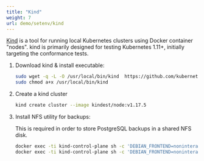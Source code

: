 ```yaml
---
title: "Kind"
weight: 7
url: demo/setenv/kind
---
```


[Kind](https://kind.sigs.k8s.io/) is a tool for running local Kubernetes clusters using Docker container "nodes".
kind is primarily designed for testing Kubernetes 1.11+, initially targeting the conformance tests.

1. Download kind & install executable:

    ```bash
    sudo wget -q -L -O /usr/local/bin/kind  https://github.com/kubernetes-sigs/kind/releases/download/v0.8.1/kind-$(uname)-amd64
    sudo chmod a+x /usr/local/bin/kind
    ```

2. Create a kind cluster

    ```bash
    kind create cluster --image kindest/node:v1.17.5
    ```

3. Install NFS utility for backups:

    This is required in order to store PostgreSQL backups in a shared NFS disk.

    ```bash
    docker exec -ti kind-control-plane sh -c 'DEBIAN_FRONTEND=noninteractive apt-get update -y -qq < /dev/null > /dev/null'
    docker exec -ti kind-control-plane sh -c 'DEBIAN_FRONTEND=noninteractive apt-get install -y -qq nfs-common < /dev/null > /dev/null'
    ```
